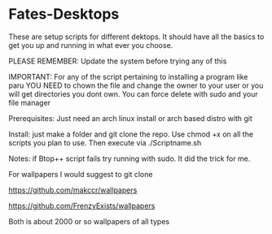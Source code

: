 # Fates-Desktops
These are setup scripts for different dektops. It should have all the basics to get you up and running in what ever you choose.

PLEASE REMEMBER: Update the system before trying any of this

IMPORTANT: For any of the script pertaining to installing a program like paru
YOU NEED to chown the file and change the owner to your user or you will get 
directories you dont own. You can force delete with sudo and your file manager

Prerequisites: Just need an arch linux install or arch based distro with git

Install: just make a folder and git clone the repo. Use chmod +x on all the scripts you plan to use.
Then execute via ./Scriptname.sh

Notes: if Btop++ script fails try running with sudo. It did the trick for me.

For wallpapers I would suggest to git clone

https://github.com/makccr/wallpapers

https://github.com/FrenzyExists/wallpapers

Both is about 2000 or so wallpapers of all types 
